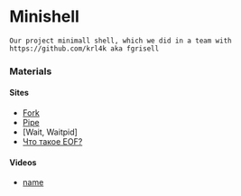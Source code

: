 # Minishell
    Our project minimall shell, which we did in a team with https://github.com/krl4k aka fgrisell

    

### Materials
#### Sites
  * [Fork]()
  * [Pipe]()
  * [Wait, Waitpid]
  * [Что такое EOF?](https://habr.com/ru/company/ruvds/blog/491700/)

#### Videos
  * [name](link)
